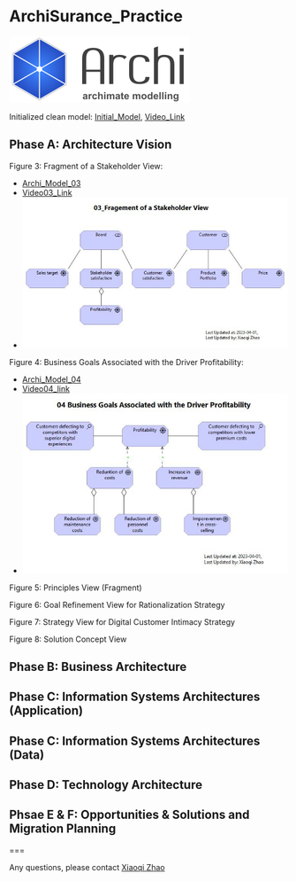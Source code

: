 # ArchiSurance_Practice

![archi_logo](img/Archi_Logo.png)

Initialized clean model: [Initial_Model](./ArchiSurance_Practice.archimate), [Video_Link](https://youtu.be/34EXDp1sIQU)

## Phase A: Architecture Vision

Figure 3: Fragment of a Stakeholder View: 

- [Archi_Model_03](./Phase_A_Architecture_Vision/03_Fragement_of_a_Stakeholder_View.archimate)
- [Video03_Link](https://youtu.be/fu9ggwU7d4g)
- ![view03](./Phase_A_Architecture_Vision/03_Fragement%20of%20a%20Stakeholder%20View.jpg)

Figure 4: Business Goals Associated with the Driver Profitability:

- [Archi_Model_04](./Phase_A_Architecture_Vision/04_Business_Goals_associated_with_Goal.archimate)
- [Video04_link](https://youtu.be/VbRfkwKFORY)
- ![view04](./Phase_A_Architecture_Vision/04%20Business%20Goals%20Associated%20with%20the%20Driver%20Profitability.jpg)

Figure 5: Principles View (Fragment)

Figure 6: Goal Refinement View for Rationalization Strategy

Figure 7: Strategy View for Digital Customer Intimacy Strategy

Figure 8: Solution Concept View

## Phase B: Business Architecture

## Phase C: Information Systems Architectures (Application)

## Phase C: Information Systems Architectures (Data)

## Phase D: Technology Architecture

## Phsae E & F: Opportunities & Solutions and Migration Planning

===

Any questions, please contact [Xiaoqi Zhao](mailto:xiaoqizhao@outlook.com)